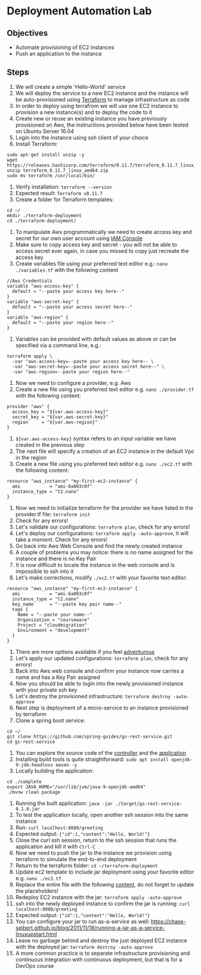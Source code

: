 # Deployment Automation Lab

## Objectives

* Automate provisioning of EC2 instances
* Push an application to the instance

## Steps

1. We will create a simple 'Hello-World' service
1. We will deploy the service to a new EC2 instance and the instance will be auto-provisioned using [Terraform](https://www.terraform.io/) to manage infrastructure as code
1. In order to deploy using terrafrom we will use one EC2 instance to provision a new instance(s) and to deploy the code to it
1. Create new or reuse an existing instance you have previously provisioned on Aws, the instructions provided below have been tested on Ubuntu  Server 16.04
1. Login into the instance using ssh client of your choice
1. Install Terraform:
```
sudo apt-get install unzip -y
wget https://releases.hashicorp.com/terraform/0.11.7/terraform_0.11.7_linux_amd64.zip
unzip terraform_0.11.7_linux_amd64.zip
sudo mv terraform /usr/local/bin/
```
1. Verify installation: `terraform --version`
1. Expected result: `Terraform v0.11.7`
1. Create a folder for Terraform templates:
```
cd ~/
mkdir ./terraform-deployment
cd ./terraform-deployment/
```
1. To manipulate Aws programmatically we need to create access key and secret for our own user account using [IAM Console](https://docs.aws.amazon.com/IAM/latest/UserGuide/id_credentials_access-keys.html#Using_CreateAccessKey)
1. Make sure to copy access key and secret - you will not be able to access secret ever again, in case you missed to copy just recreate the access key
1. Create variables file using your preferred text editor e.g.: `nano ./variables.tf` with the following content
```
//Aws Credentials
variable "aws-access-key" {
  default = "--paste your access key here--"
}
variable "aws-secret-key" {
  default = "--paste your access secret here--"
}
variable "aws-region" {
  default = "--paste your region here--"
}
```
1. Variables can be provided with default values as above or can be specified via a command line, e.g.:
```
terraform apply \
  -var "aws-access-key=--paste your access key here-- \
  -var "aws-secret-key=--paste your access secret here--" \
  -var "aws-region=--paste your region here--"
```
1. Now we need to configure a provider, e.g. Aws
1. Create a new file using you preferred text editor e.g. `nano ./provider.tf` with the following content:
```
provider "aws" {
  access_key = "${var.aws-access-key}"
  secret_key = "${var.aws-secret-key}"
  region     = "${var.aws-region}"
}
```
1. `${var.aws-access-key}` syntax refers to an input variable we have created in the previous step
1. The next file will specify a creation of an EC2 instance in the default Vpc in the region
1. Create a new file using you preferred text editor e.g. `nano ./ec2.tf` with the following content:
```
resource "aws_instance" "my-first-ec2-instance" {
  ami           = "ami-6a003c0f"
  instance_type = "t2.nano"
}
```
1. Now we need to initialize terraform for the provider we have listed in the provider.tf file: `terraform init`
1. Check for any errors!
1. Let's validate our configurations: `terraform plan`, check for any errors!
1. Let's deploy our configurations: `terraform apply -auto-approve`, it will take a moment. Check for any errors!
1. Go back into Aws Web Console and find the newly created instance
1. A couple of problems you may notice: there is no name assigned for the instance and there is no Key Pair
1. It is now difficult to locate the instance in the web console and is impossible to ssh into it
1. Let's make corrections, modify `./ec2.tf` with your favorite text editor:
```
resource "aws_instance" "my-first-ec2-instance" {
  ami           = "ami-6a003c0f"
  instance_type = "t2.nano"
  key_name      = "--paste key pair name--"
  tags {
    Name = "--paste your name--"
    Organization = "courseware"
    Project = "cloudmigration"
    Environment = "development"
  }
}
```
1. There are more options available if you feel [adventurous](https://www.terraform.io/docs/providers/aws/r/instance.html)
1. Let's apply our updated configurations: `terraform plan`, check for any errors!
1. Back into Aws web console and confirm your instance now carries a name and has a Key Pair assigned
1. Now you should be able to login into the newly provisioned instance with your private ssh key
1. Let's destroy the provisioned infrastructure: `terraform destroy -auto-approve`
1. Next step is deployment of a micro-service to an instance provisioned by terraform
1. Clone a spring boot service:
```
cd ~/
git clone https://github.com/spring-guides/gs-rest-service.git
cd gs-rest-service
```
1. You can explore the source code of the [controller](https://github.com/spring-guides/gs-rest-service/blob/master/complete/src/main/java/hello/GreetingController.java) and the [application](https://github.com/spring-guides/gs-rest-service/blob/master/complete/src/main/java/hello/Application.java)
1. Installing build tools is quite straightforward: `sudo apt install openjdk-9-jdk-headless maven -y`
1. Locally building the application:
```
cd ./complete
export JAVA_HOME="/usr/lib/jvm/java-9-openjdk-amd64"
./mvnw clean package
```
1. Running the built application: `java -jar ./target/gs-rest-service-0.1.0.jar`
1. To test the application locally, open another ssh session into the same instance
1. Run: `curl localhost:8080/greeting`
1. Expected output: `{"id":1,"content":"Hello, World!"}`
1. Close the curl ssh session, return to the ssh session that runs the application and kill it with `Ctrl-C`
1. Now we need to push the jar to the instance we provision using terraform to simulate the end-to-end deployment
1. Return to the terraform folder: `cd ~/terraform-deployment`
1. Update ec2 template to include jar deployment using your favorite editor e.g. `nano ./ec2.tf` 
1. Replace the entire file with the following [content](../../lab_support/ec2.md), do not forget to update the placeholders!
1. Redeploy EC2 instance with the jar: `terraform apply -auto-approve`
1. ssh into the newly deployed instance to confirm the jar is running: `curl localhost:8080/greeting`
1. Expected output: `{"id":1,"content":"Hello, World!"}`
1. You can configure your jar to run as-a-service as well: https://chase-seibert.github.io/blog/2011/11/18/running-a-jar-as-a-service-linuxupstart.html
1. Leave no garbage behind and destroy the just deployed EC2 instance with the deployed jar: `terraform destroy -auto-approve`
1. A more common practice is to separate infrastructure provisioning and continuous integration with continuous deployment, but that is for a DevOps course